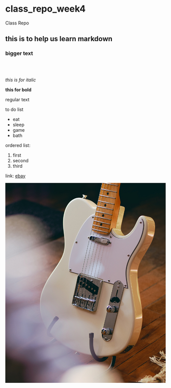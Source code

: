 # class_repo_week4
Class Repo

## this is to help us learn markdown 

### bigger text

<br><br>

*this is for italic*

**this for bold**

regular text

to do list
 - eat
 - sleep
 - game
 - bath

 ordered list:
 1. first
 2. second
 3. third 


 link: 
 [ebay](www.ebay.com)


 ![Fender Telecaster](images/tele.jpg)